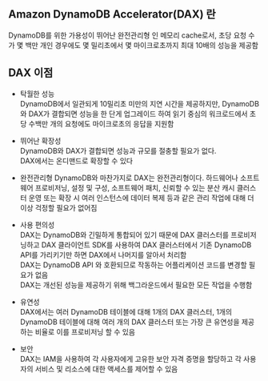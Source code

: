 ## Amazon DynamoDB Accelerator(DAX) 란
DynamoDB를 위한 가용성이 뛰어난 완전관리형 인 메모리 cache로서, 초당 요청 수가 몇 백만 개인 경우에도 몇 밀리초에서 몇 마이크로초까지 최대 10배의 성능을 제공함

## DAX 이점
* 탁월한 성능  
DynamoDB에서 일관되게 10밀리초 미만의 지연 시간을 제공하지만, DynamoDB와 DAX가 결합되면 성능을 한 단게 업그레이드 하여 읽기 중심의 워크로드에서 초당 수백만 개의 요청에도 마이크로초의 응답을 지원함

* 뛰어난 확장성  
DynamoDB와 DAX가 결합되면 성능과 규모를 절충할 필요가 없다.  
DAX에서는 온디맨드로 확장할 수 있다

* 완전관리형
DynamoDB와 마찬가지로 DAX는 완전관리형이다. 하드웨어나 소프트웨어 프로비저닝, 설정 및 구성, 소프트웨어 패치, 신뢰할 수 있는 분산 캐시 클러스터 운영 또는 확장 시 여러 인스턴스에 데이터 복제 등과 같은 관리 작업에 대해 더 이상 걱정할 필요가 없어짐

* 사용 편의성  
DAX는 DynamoDB와 긴밀하게 통합되어 있기 때문에 DAX 클러스터를 프로비저닝하고 DAX 클라이언트 SDK를 사용하여 DAX 클러스터에서 기존 DynamoDB API를 가리키기만 하면 DAX에서 나머지를 알아서 처리함  
DAX는 DynamoDB API 와 호환되므로 작동하는 어플리케이션 코드를 변경할 필요가 없음  
DAX는 개선된 성능을 제공하기 위해 백그라운드에서 필요한 모든 작업을 수행함

* 유연성  
DAX에서는 여러 DynamoDB 테이블에 대해 1개의 DAX 클러스터, 1개의 DynamoDB 테이블에 대해 여러 개의 DAX 클러스터 또는 가장 큰 유연성을 제공하는 비율로 이를 프로비저닝 할 수 있음

* 보안  
DAX는 IAM을 사용하여 각 사용자에게 고유한 보안 자격 증명을 할당하고 각 사용자의 서비스 및 리소스에 대한 액세스를 제어할 수 있음